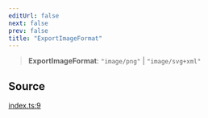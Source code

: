 ```yaml
---
editUrl: false
next: false
prev: false
title: "ExportImageFormat"
---
```


> **ExportImageFormat**: `"image/png"` \| `"image/svg+xml"`

## Source

[index.ts:9](https://github.com/dgmjs/dgmjs/blob/main/packages/export/src/index.ts#L9)
